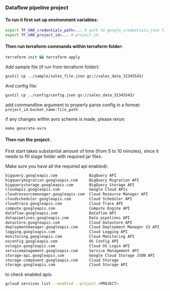 ### Dataflow pipeline project 

#### To run it first set up environment variables: 

```bash
export TF_VAR_credentials_path=... # path to google_credentials.json file
export TF_VAR_project_id=... # project id 
```

#### Then run terraform commands within terraform folder: 

```bash
terraform init && terraform apply
```

Add sample file (if run from terraform folder): 
```bash
gsutil cp ../sample/sales_file.json gs://sales_data_32345543/

```

And config file:
```bash
gsutil cp ../config/config.json gs://sales_data_32345543/
```

add commandline argument to properly parse config in a format: 
`project_id:bucket_name:file_path`

if any changes within avro scheme is made, please rerun: 
```makefile
make generate-avro
```

#### Then run the project: 
First start takes substantial amount of time (from 5 to 10 minutes), since it needs to fill stage folder with required jar files.

Make sure you have all the required api enabled): 


```bash
bigquery.googleapis.com              BigQuery API
bigquerymigration.googleapis.com     BigQuery Migration API
bigquerystorage.googleapis.com       BigQuery Storage API
cloudapis.googleapis.com             Google Cloud APIs
cloudresourcemanager.googleapis.com  Cloud Resource Manager API
cloudscheduler.googleapis.com        Cloud Scheduler API
cloudtrace.googleapis.com            Cloud Trace API
compute.googleapis.com               Compute Engine API
dataflow.googleapis.com              Dataflow API
datapipelines.googleapis.com         Data pipelines API
datastore.googleapis.com             Cloud Datastore API
deploymentmanager.googleapis.com     Cloud Deployment Manager V2 API
logging.googleapis.com               Cloud Logging API
monitoring.googleapis.com            Cloud Monitoring API
osconfig.googleapis.com              OS Config API
oslogin.googleapis.com               Cloud OS Login API
servicemanagement.googleapis.com     Service Management API
storage-api.googleapis.com           Google Cloud Storage JSON API
storage-component.googleapis.com     Cloud Storage
storage.googleapis.com               Cloud Storage API

```
to check enabled apis: 
    
```bash
gcloud services list --enabled --project <PROJECT>
```
